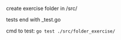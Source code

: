 create exercise folder in /src/

tests end with _test.go

cmd to test: `go test ./src/folder_exercise/`
